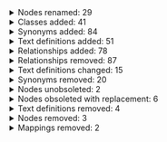 <details>
<summary>Nodes renamed: 29</summary>

| ID | Old Label | New Label |
----|----|----|
| HP:0041090 | obsolete Avulsion fractured pelvic region of trunk | Pelvic avulsion fracture |
| HP:0004366 | Abnormality of glycolysis | obsolete Abnormality of glycolysis |
| HP:5200267 | Laeden paralysis | Leaden paralysis |
| HP:6000762 | Posiitive rubella CSF culture | Positive rubella CSF culture |
| HP:0041243 | Fractured proximal phalanx of manus | Fractured proximal finger phalanx |
| HP:0031103 | Decreased cirrculating antimullerian hormone circulation | Decreased circulating antimullerian hormone circulation |
| HP:0041064 | Fractured knee | obsolete Fractured knee |
| HP:0007543 | Epidermal hyperkeratosis | obsolete Epidermal hyperkeratosis |
| HP:0041236 | Fractured middle phalanx of manus | Fractured middle finger phalanx |
| HP:0003891 | Abnormality of the humeral epiphysis | Abnormal humeral epiphysis morphology |
| HP:5200018 | Steroetypic upper-extremity movements | Stereotypic upper-extremity movements |
| HP:0002423 | Long-tract signs | Long-tract sign |
| HP:0007350 | Hyperreflexia in upper limbs | Upper limb hyperreflexia |
| HP:0025707 | Hypoplastic nasal bone | Hypoplastic fetal nasal bone |
| HP:0003063 | Abnormality of the humerus | obsolete Abnormality of the humerus |
| HP:6000299 | Forearm | Forearm pain |
| HP:0041174 | Fractured distal phalanx of manus | Fractured distal finger phalanx |
| HP:0041161 | obsolete Fractured pelvic region of trunk | Pelvis fracture |
| HP:0041239 | Fractured manual digit 1 phalanx | Fractured thumb phalanx |
| HP:0000290 | Abnormality of the forehead | Abnormal forehead morphology |
| HP:0041225 | Fractured metacarpal bone of digit 1 | Fractured 1st metacarpal |
| HP:5200017 | Steroetypic movements of face and head | Stereotypic movements of face and head |
| HP:0030995 | Peritoneal effusion | obsolete Peritoneal effusion |
| HP:0003542 | Increased serum pyruvate | Increased circulating pyruvate concentration |
| HP:3000022 | Abnormality of cartilage of external ear | Abnormal external ear cartilage morphology |
| HP:0003961 | Fractured forearm bones | Fractured forearm bone |
| HP:0000811 | Abnormal external genitalia | Abnormal external genitalia morphology |
| HP:0040110 | Abnormal saccule morphology | obsolete Abnormal saccule morphology |
| HP:0041241 | Fractured phalanx of manus | Fractured finger phalanx |

</details>

<details>
<summary>Classes added: 41</summary>

| Term |
----|
| Hypertrophic ulnar styloid process (HP:6001117) |
| Digoxin exposure (HP:6001138) |
| Pain at the medial aspect of the knee (HP:6001154) |
| Posterior fat pad sign of the elbow (HP:6001143) |
| Distal radioulnar joint arthritis (HP:6001130) |
| Increased peripheral nerve cross sectional area (HP:6001147) |
| Purulent drainage from skin (HP:6001119) |
| Coronoid fracture (HP:6001134) |
| Radial head fracture (HP:6001131) |
| History of recent participation in athletics (HP:6001128) |
| Pain at the anterior aspect of the knee (HP:6001144) |
| Skin laceration (HP:6001125) |
| Upper arm pain (HP:6001139) |
| History of spinal cord injury (HP:6001135) |
| Triceps tendon rupture (HP:6001137) |
| Pain exacerbated by wrist deviation (HP:6001152) |
| Metacarpal fracture (HP:6001126) |
| Pain disproportionate to abnormality on physical exam (HP:6001123) |
| Pain on the lateral aspect of the foot (HP:6001153) |
| Pain at the posterior aspect of the knee (HP:6001145) |
| Pain at the base of the thumb (HP:6001127) |
| Positive Speed's test (HP:6001150) |
| Femoral nerve distribution (HP:6001136) |
| Remote trauma history (HP:6001129) |
| Capitellum fracture (HP:6001140) |
| EEG with temporal slowing (HP:6001115) |
| Pain at the lateral aspect of the knee (HP:6001155) |
| Single-finger involvement (HP:6001121) |
| Pain at the anterior aspect of the elbow (HP:6001142) |
| Biceps tendonitis (HP:6001146) |
| Elbow lateral collateral ligament tear (HP:6001132) |
| Pain exacerbated by passive flexion at joint (HP:6001148) |
| Triangular lunate bone (HP:6001151) |
| Positive hook test at the elbow (HP:6001149) |
| Anterior shoulder pain (HP:6001141) |
| Occupational history of putting fingers in other people's mouths (HP:6001120) |
| History of high-pressure injection injury of the hand (HP:6001116) |
| Elbow medial collateral ligament tear (HP:6001133) |
| Multiple-finger involvement (HP:6001122) |
| Sphenoid wing dysplasia (HP:6001124) |
| History of recent peripheral venous catheter (HP:6001118) |

</details>

<details>
<summary>Synonyms added: 84</summary>

| Term | New Synonym | Predicate |
----|----|----|
| Positive hook test at the elbow (HP:6001149) | Positive O'Driscoll hook test | oio:hasExactSynonym |
| Cutaneous cyst (HP:0025245) | Skin cyst | oio:hasExactSynonym |
| Partial atrioventricular canal defect (HP:0011577) | PAVSD | oio:hasExactSynonym |
| Increased peripheral nerve cross sectional area (HP:6001147) | Peripheral nerve swelling | oio:hasExactSynonym |
| Pain on the lateral aspect of the foot (HP:6001153) | Lateral foot pain | oio:hasExactSynonym |
| Femoral nerve distribution (HP:6001136) | Femoral nerve distribution | oio:hasExactSynonym |
| Failure to thrive (HP:0001508) | FTT | oio:hasExactSynonym |
| Short REM sleep (HP:5200360) | Short rapid eye movement sleep | oio:hasExactSynonym |
| Muscle spasm (HP:0003394) | Muscle spasms | oio:hasExactSynonym |
| Distal radioulnar joint arthritis (HP:6001130) | Arthritis of the distal radioulnar joint | oio:hasExactSynonym |
| Otitis media with effusion (HP:0031353) | OME | oio:hasExactSynonym |
| Capitellum fracture (HP:6001140) | Capitellar fracture | oio:hasExactSynonym |
| Fusion of middle ear ossicles (HP:0005473) | Fused ossicles | oio:hasExactSynonym |
| Triangular lunate bone (HP:6001151) | Piece of pie sign of lunate bone | oio:hasExactSynonym |
| Neurofibrillary tangles (HP:0002185) | Tau-positive tangle | oio:hasExactSynonym |
| EEG with temporal slowing (HP:6001115) | EEG with slow activity in temporal lobes | oio:hasExactSynonym |
| Retrognathia (HP:0000278) | Lower jaw retrusion | oio:hasExactSynonym |
| Hypertrophic ulnar styloid process (HP:6001117) | Ulnar styloid large | oio:hasExactSynonym |
| Retrognathia (HP:0000278) | Mandibular retrognathia | oio:hasExactSynonym |
| Hyperkinetic movements (HP:0002487) | Hyperactive movements | oio:hasExactSynonym |
| Submucous cleft palate (HP:5201016) | Submucosal cleft palate | oio:hasExactSynonym |
| Conical incisor (HP:0011065) | Peg-shaped tooth | oio:hasExactSynonym |
| Pelvis fracture (HP:0041161) | Pelvic fracture | oio:hasExactSynonym |
| Digoxin exposure (HP:6001138) | Lanoxin exposure | oio:hasExactSynonym |
| Neurofibrillary tangles (HP:0002185) | Tau-positive neurofibrillary tangles | oio:hasExactSynonym |
| Increased circulating pyruvate concentration (HP:0003542) | Increased serum pyruvate | oio:hasExactSynonym |
| Partial atrioventricular canal defect (HP:0011577) | Partial atrioventricular septal defect | oio:hasExactSynonym |
| Multiple-finger involvement (HP:6001122) | Multiple finger involvement | oio:hasExactSynonym |
| Lens luxation (HP:0012019) | Completely dislocated lenses | oio:hasExactSynonym |
| Microcephaly (HP:0000252) | small calvarium | oio:hasNarrowSynonym |
| Upper limb hyperreflexia (HP:0007350) | Hyperreflexia in upper limbs | oio:hasExactSynonym |
| Fractured thumb phalanx (HP:0041239) | Fractured manual digit 1 phalanx | oio:hasExactSynonym |
| Upper arm pain (HP:6001139) | Proximal arm pain | oio:hasExactSynonym |
| Positive hook test at the elbow (HP:6001149) | Positive distal biceps hook test | oio:hasExactSynonym |
| Partial atrioventricular canal defect (HP:0011577) | Partial AVSD | oio:hasExactSynonym |
| Partial atrioventricular canal defect (HP:0011577) | Incomplete atrioventricular septal defect | oio:hasExactSynonym |
| Urinary urgency (HP:0000012) | Urgent micturition | oio:hasExactSynonym |
| Submucous cleft palate (HP:5201016) | Submucous clefting | oio:hasExactSynonym |
| Retrognathia (HP:0000278) | Mandibular retrusion | oio:hasExactSynonym |
| Elbow lateral collateral ligament tear (HP:6001132) | Ligamentous tear on the lateral aspect of the elbow | oio:hasExactSynonym |
| Hyperkeratosis (HP:0000962) | Epidermal hyperkeratosis | oio:hasExactSynonym |
| Partial atrioventricular canal defect (HP:0011577) | Partial AVC defect | oio:hasExactSynonym |
| Elbow lateral collateral ligament tear (HP:6001132) | Lateral ulnar collateral ligament tear | oio:hasExactSynonym |
| Retrognathia (HP:0000278) | Retrusion of lower jaw | oio:hasExactSynonym |
| Long-tract sign (HP:0002423) | Long-tract signs | oio:hasExactSynonym |
| Slow pupillary light response (HP:0030211) | Sluggish pupillary reactions to light | oio:hasExactSynonym |
| Decreased lacrimation (HP:0000633) | Hypolacrimia | oio:hasExactSynonym |
| Agenesis of permanent teeth (HP:0006349) | Missing permanent teeth | oio:hasExactSynonym |
| Fractured distal finger phalanx (HP:0041174) | Fractured distal phalanx of manus | oio:hasExactSynonym |
| Vesicoureteral reflux (HP:0000076) | VUR | oio:hasExactSynonym |
| Biceps tendonitis (HP:6001146) | Biceps tendinitis | oio:hasExactSynonym |
| Primum atrial septal defect (HP:0010445) | ostium primum ASD | oio:hasExactSynonym |
| Abnormal vestibular saccule morphology (HP:0030999) | Abnormal saccule morphology | oio:hasExactSynonym |
| Fractured middle finger phalanx (HP:0041236) | Fractured middle phalanx of manus | oio:hasExactSynonym |
| Pelvis fracture (HP:0041161) | Fractured pelvic region of trunk | oio:hasExactSynonym |
| Elbow medial collateral ligament tear (HP:6001133) | Ligamentous tear on the medial aspect of the elbow | oio:hasExactSynonym |
| Distal radioulnar joint arthritis (HP:6001130) | DRUJ arthritis | oio:hasExactSynonym |
| Muscle hemorrhage (HP:0040242) | Intramuscular haemorrhage | oio:hasExactSynonym |
| Ascites (HP:0001541) | Peritoneal effusion | oio:hasExactSynonym |
| Fractured 1st metacarpal (HP:0041225) | Fractured metacarpal bone of digit 1 | oio:hasExactSynonym |
| Premature closure of fontanelles (HP:0005458) | Premature fontanel closure | oio:hasExactSynonym |
| Increased peripheral nerve cross sectional area (HP:6001147) | Peripheral nerve enlargement | oio:hasExactSynonym |
| Prolonged REM sleep (HP:5200361) | Prolonged rapid eye movement sleep | oio:hasExactSynonym |
| Abnormal external ear cartilage morphology (HP:3000022) | Abnormality of cartilage of external ear | oio:hasExactSynonym |
| Reduced tissue gamma-glutamyltransferase activity (HP:6000578) | Reduced tissue gamma-glutamyl transpeptidase activity | oio:hasExactSynonym |
| Partial atrioventricular canal defect (HP:0011577) | Incomplete AVSD | oio:hasExactSynonym |
| Paroxysmal supraventricular tachycardia (HP:0004763) | PSVT | oio:hasExactSynonym |
| Single-finger involvement (HP:6001121) | Single finger involvement | oio:hasExactSynonym |
| Digoxin exposure (HP:6001138) | Digitalis exposure | oio:hasExactSynonym |
| Lens luxation (HP:0012019) | Completely dislocated lens | oio:hasExactSynonym |
| Muscle hemorrhage (HP:0040242) | Intramuscular hemorrhage | oio:hasExactSynonym |
| Splenomegaly (HP:0001744) | Large spleen | oio:hasExactSynonym |
| EEG with temporal slowing (HP:6001115) | EEG with slow-wave activity involving the temporal lobes | oio:hasExactSynonym |
| Complete atrioventricular canal defect (HP:0001674) | Complete atrioventricular canal | oio:hasExactSynonym |
| Abnormal humerus morphology (HP:0031095) | Abnormality of the humerus | oio:hasExactSynonym |
| Otitis media with effusion (HP:0031353) | Middle ear effusions | oio:hasExactSynonym |
| Metacarpal fracture (HP:6001126) | Fractured metacarpal bone | oio:hasExactSynonym |
| Abnormal vestibular saccule morphology (HP:0030999) | Morphological abnormality of the saccule | oio:hasExactSynonym |
| Fractured 1st metacarpal (HP:0041225) | Fracture of the first metacarpal bone | oio:hasExactSynonym |
| Fractured finger phalanx (HP:0041241) | Fractured phalanx of manus | oio:hasExactSynonym |
| Neurofibrillary tangles (HP:0002185) | NFTs | oio:hasExactSynonym |
| Fractured proximal finger phalanx (HP:0041243) | Fractured proximal phalanx of manus | oio:hasExactSynonym |
| Abnormal humeral epiphysis morphology (HP:0003891) | Abnormality of the humeral epiphysis | oio:hasExactSynonym |
| Pelvic avulsion fracture (HP:0041090) | Avulsion fractured pelvic region of trunk | oio:hasExactSynonym |

</details>

<details>
<summary>Text definitions added: 51</summary>

| Term | New Text Definition |
----|----|
| Pain exacerbated by wrist deviation (HP:6001152) | Pain worsens with wrist ulnar or radial deviation. |
| Pain at the anterior aspect of the knee (HP:6001144) | An unpleasant sensation characterized by physical discomfort (such as pricking, throbbing, or aching) localized to the front part of the knee, that is, the side of the knee where the patella is located. |
| Triangular lunate bone (HP:6001151) | A disruption of the greater and lesser arcs of the lunate bone, with the lunate having a triangular silhouette, know as the piece of pie sign. Often caused by falling on an outstretched hand, patients will have tenderness to palpation over the dorsum of the wrist and may have sensory deficits in the median nerve distribution. |
| Biceps tendonitis (HP:6001146) | Biceps tendinitis is inflammation of the tendon around the long head of the biceps muscle. |
| Anterior shoulder pain (HP:6001141) | An unpleasant sensation characterized by physical discomfort (such as pricking, throbbing, or aching) localized to the anterior (front) part of the shoulder. |
| Gonadal dysgenesis (HP:0000133) | Gonadal dysgenesis is the name given to any of a multitude of conditions that can cause impaired development of the gonads, i.e., the testes or ovaries, or to the related phenotypic features. The term is to be avoided if possible for new annotations, and more specific terms should be chosen. |
| Triceps tendon rupture (HP:6001137) | Breakage (tear) of the triceps tendon. |
| Occupational history of putting fingers in other people's mouths (HP:6001120) | A history of exposure of fingers by putting them in other peoples' mouths occupationally, e.g., as a dentist or physician. |
| Purulent drainage from skin (HP:6001119) | Exudation of a thick, opaque fluid from a wound or skin lesion, typically as a result of infection and taining pus, i.e., dead white blood cells, bacteria, and tissue debris. |
| Positive hook test at the elbow (HP:6001149) | With forearm fully supinated and elbow flexed to 90 degrees, examiner hooks a finger a bit around the distal biceps tendon at the anterior aspect of the elbow. Test is positive when there is lack of appreciable cord like structure to hook around. |
| Elbow medial collateral ligament tear (HP:6001133) | An injury to the medial collateral ligament (MCL) of the elbow. |
| Pain exacerbated by passive flexion at joint (HP:6001148) | Pain in extremity that worsens with joint is passively flexed. |
| Femoral nerve distribution (HP:6001136) | Paresthesias in anterior/medial aspect of the thigh (anterior and medial cutaneous nerves of the thigh) and/or medial aspect of the lower leg and foot (saphenous distribution). May be accompanied by weakness in the quadriceps. |
| Radial head fracture (HP:6001131) | Fracture of the proximal end of the radius involving the radial head. |
| Posterior fat pad sign of the elbow (HP:6001143) | Lateral elbow x-ray showing lucent crescent of fat that indicates a joint effusion in the elbow . |
| Pelvis fracture (HP:0041161) | A break in one or more bones of the pelvis. |
| Pelvic avulsion fracture (HP:0041090) | An avulsion fracture (i.e., a type of fracture in which a piece of bone tears away from the site where the muscle attaches to the bone) of a bone of the pelvis. |
| Distal radioulnar joint arthritis (HP:6001130) | An inflammatory condition of the joint that connects the far ends of the radius and the ulna, known as the distal radioulnar joint (DRUJ). DRUJ arthritis may be characterized by widening of the DRUJ interval, volar/dorsal displacement of the distal ulna, radiographic evidence of osteoarthritis at the DRUJ joint including osteophytes, subchondral cysts, subchrondal sclerosis, and joint space narrowing. |
| Remote trauma history (HP:6001129) | History of trauma months to years ago, including but not limited to fracture or other orthopedic injury at the symptomatic area. |
| Pain at the base of the thumb (HP:6001127) | An unpleasant sensation characterized by physical discomfort localized to the base of the thumb, over thenar eminence or thumb metacarpal. |
| Hypertrophic ulnar styloid process (HP:6001117) | Excessively long styloid process of the ulna. |
| History of recent participation in athletics (HP:6001128) | Medical history of participation in sports (football, basketball, soccer, skiing) in the hours, days, or weeks prior to the current presenting complaint. |
| Upper arm pain (HP:6001139) | An unpleasant sensation characterized by physical discomfort (such as pricking, throbbing, or aching) localized to the upper arm. |
| Pain at the anterior aspect of the elbow (HP:6001142) | An unpleasant sensation characterized by physical discomfort (such as pricking, throbbing, or aching) localized to the front part of the elbow front part of the elbow, that is, on the ventral side of the arm where the arm bends. |
| Pain at the lateral aspect of the knee (HP:6001155) | An unpleasant sensation characterized by physical discomfort (such as pricking, throbbing, or aching) localized to the outer side of knee, that is, the region of the knee that faces away from the other knee. |
| Lower limb hyperreflexia (HP:0002395) | Increased intensity of the a reflex in the leg. |
| Multiple-finger involvement (HP:6001122) | Applies to an abnormality whose distribution and appearance affect more than one finger. |
| EEG with temporal slowing (HP:6001115) | Slow-wave activity observed in the temporal area of the scalp electro-encephalogram (EEG). |
| Pain at the posterior aspect of the knee (HP:6001145) | An unpleasant sensation characterized by physical discomfort (such as pricking, throbbing, or aching) localized to the back part of the knee, that is, opposite to the side of the knee where the patella is located. |
| Sphenoid wing dysplasia (HP:6001124) | Hypoplasia or aplasia of the greater or lesser wing of the sphenoid bone, typically resulting in widening of the superior orbital fissure, elevation of the [lesser sphenoid wing, and ipsilateral orbital enlargement. |
| Myelopathy (HP:0002196) | Myelopathy is an descriptive term, referring to pathology leading to a neurologic deficit related to the spinal cord. The clinical diagnosis of myelopathy requires a detailed history and physical examination to define the clinical syndrome. Neuroimaging is indicated in most instances of new-onset myelopathy. It is indicated also when the worsening of a myelopathy is unexplained. |
| Digoxin exposure (HP:6001138) | History of having been treateed with digoxin. |
| History of recent peripheral venous catheter (HP:6001118) | A history of placement of a peripehral venous catheter in the hours, days, or weeks before the current presenting complaint. |
| Pain on the lateral aspect of the foot (HP:6001153) | An unpleasant sensation characterized by physical discomfort (such as pricking, throbbing, or aching) localized to the side of the foot nearest to the little (fifth) toe. |
| Capitellum fracture (HP:6001140) | A partial or complete breakage of the capitulum of the humerus, which is a smooth, rounded eminence on the lateral portion of the distal articular surface of the humerus. |
| Upper limb hyperreflexia (HP:0007350) | Increased intensity of the a reflex in the arm. |
| Coronoid fracture (HP:6001134) | Fracture of the coronoid process on the proximal ulna. |
| History of spinal cord injury (HP:6001135) | A medical history of hving had a spinal cord injury prior to the presenting complaint. |
| Elbow lateral collateral ligament tear (HP:6001132) | An injury to the lateral collateral ligament (LCL) of the elbow. The LCL is a complex capsuloligamentous structure critical in stabilizing the ulnohumeral and radiocapitellar articulations. LCL injury can result in elbow instability, allowing the proximal radius and ulna to externally rotate away from the humerus as a supination stress is applied to the forearm. |
| Hypoplastic sacrum (HP:0004590) | A developmental defect characterized by undergrowth of the sacrum, which is a large, triangular bone at the base of the spine that forms by the fusing of the sacral vertebrae (S1-S5). |
| Pain at the medial aspect of the knee (HP:6001154) | An unpleasant sensation characterized by physical discomfort (such as pricking, throbbing, or aching) localized to the inner side of knee, that is, the region of the knee that faces the other knee. |
| Single-finger involvement (HP:6001121) | Applies to an abnormality whose distribution and appearance are limited to or predominantly affect a single finger. |
| Metacarpal fracture (HP:6001126) | A partial or complete breakage of a metacarpal bone. |
| History of high-pressure injection injury of the hand (HP:6001116) | Medical history of the hand having come into contact with the nozzle of a high-pressure injecting system such as a paint gun or air compressor. |
| Abnormal external genitalia morphology (HP:0000811) | A structural anomaly of the external genitalia. |
| Pain disproportionate to abnormality on physical exam (HP:6001123) | Exquisite tenderness in a specific region, beyond what one would surmise from examination. |
| Abnormal respiratory system physiology (HP:0002795) | Abnormal function of the respiratory system. |
| Positive Speed's test (HP:6001150) | Manual downward pressure on the arm with the shoulders flexed forward to 90 degrees, elbows fully extended, and palm facing up recreates pain in the anterior shoulder region; named after Dr. Speed. |
| Skin laceration (HP:6001125) | An injury in which skin and underlying tissues are cut or torn. |
| Increased peripheral nerve cross sectional area (HP:6001147) | Ultrasonography showing increased cross sectional area (CSA) of a peripheral nerve as it travels through a potential site of compression. |
| Thyroid dysgenesis (HP:0008188) | Thyroid dysgenesis is a descriptive term that should be avoided if more precise information is available. However, the HPO keeps retains this term because it is commonly used in the medical literature. In humans, the process of thyroid morphogenesis occurs from the 3rd to 16th week of gestation. Alterations occurring during this period may result in a thyroid gland that is absent (thyroid agenesis or athyreosis), hypoplastic (thyroid hypoplasia), or located in an unusual position (thyroid ectopy). All these entities are grouped under the term thyroid dysgenesis. |

</details>

<details>
<summary>Relationships added: 78</summary>

| Subject | Predicate | Object|
----|----|----|
| History of recent participation in athletics (HP:6001128) | subClassOf (rdfs:subClassOf) |                Recent past medical history (HP:4000144) |
| Childhood onset (HP:0011463) | RO:0002488 |                HsapDv:0000081 |
| Purulent drainage from skin (HP:6001119) | subClassOf (rdfs:subClassOf) |                Inflammatory abnormality of the skin (HP:0011123) |
| Elbow lateral collateral ligament tear (HP:6001132) | subClassOf (rdfs:subClassOf) |                Abnormality of the elbow (HP:0009811) |
| Fetal onset (HP:0011461) | subClassOf (rdfs:subClassOf) |                Onset (HP:0003674) |
| Digoxin exposure (HP:6001138) | subClassOf (rdfs:subClassOf) |                Medication history (HP:4000112) |
| Periosteal new bone of humerus (HP:0003878) | subClassOf (rdfs:subClassOf) |                Abnormal humerus morphology (HP:0031095) |
| Radial head fracture (HP:6001131) | subClassOf (rdfs:subClassOf) |                Fractured radius (HP:0003978) |
| Increased circulating pyruvate concentration (HP:0003542) | subClassOf (rdfs:subClassOf) |                Abnormal circulating monocarboxylic acid concentration (HP:0010996) |
| History of recent peripheral venous catheter (HP:6001118) | subClassOf (rdfs:subClassOf) |                Recent past medical history (HP:4000144) |
| Pain disproportionate to abnormality on physical exam (HP:6001123) | subClassOf (rdfs:subClassOf) |                Pain characteristic (HP:0025280) |
| History of high-pressure injection injury of the hand (HP:6001116) | subClassOf (rdfs:subClassOf) |                Past medical history (HP:0032443) |
| Pain at the base of the thumb (HP:6001127) | subClassOf (rdfs:subClassOf) |                Hand pain (HP:0046505) |
| Biceps tendonitis (HP:6001146) | subClassOf (rdfs:subClassOf) |                Tendonitis (HP:0025230) |
| Femoral nerve distribution (HP:6001136) | subClassOf (rdfs:subClassOf) |                Spatial pattern (HP:0012836) |
| Childhood onset (HP:0011463) | subClassOf (rdfs:subClassOf) |                Onset (HP:0003674) |
| Scapulohumeral synostosis (HP:0006595) | subClassOf (rdfs:subClassOf) |                Abnormal humerus morphology (HP:0031095) |
| Pain at the lateral aspect of the knee (HP:6001155) | subClassOf (rdfs:subClassOf) |                Knee pain (HP:0030839) |
| Distal radioulnar joint arthritis (HP:6001130) | subClassOf (rdfs:subClassOf) |                Abnormality of the radioulnar joints (HP:0003059) |
| Triangular lunate bone (HP:6001151) | subClassOf (rdfs:subClassOf) |                Abnormality of the lunate bone (HP:0004248) |
| Middle age onset (HP:0003596) | subClassOf (rdfs:subClassOf) |                Onset (HP:0003674) |
| Young adult onset (HP:0011462) | RO:0002488 |                HsapDv:0000089 |
| Pain exacerbated by passive flexion at joint (HP:6001148) | subClassOf (rdfs:subClassOf) |                Pain characteristic (HP:0025280) |
| Coronoid fracture (HP:6001134) | subClassOf (rdfs:subClassOf) |                Fractured ulna (HP:0003987) |
| Occupational history of putting fingers in other people's mouths (HP:6001120) | subClassOf (rdfs:subClassOf) |                Occupational exposure history (HP:0035010) |
| Neonatal onset (HP:0003623) | RO:0002488 |                HsapDv:0000082 |
| Metacarpal fracture (HP:6001126) | subClassOf (rdfs:subClassOf) |                Fractured hand bones (HP:0004277) |
| Positive Speed's test (HP:6001150) | subClassOf (rdfs:subClassOf) |                Abnormal shoulder physiology (HP:0033129) |
| Pain on the lateral aspect of the foot (HP:6001153) | subClassOf (rdfs:subClassOf) |                Foot pain (HP:0025238) |
| Antenatal onset (HP:0030674) | RO:0002488 |                HsapDv:0000045 |
| Single-finger involvement (HP:6001121) | subClassOf (rdfs:subClassOf) |                Spatial pattern (HP:0012836) |
| Upper arm pain (HP:6001139) | subClassOf (rdfs:subClassOf) |                Upper limb pain (HP:0012513) |
| Anterior shoulder pain (HP:6001141) | subClassOf (rdfs:subClassOf) |                Shoulder pain (HP:0030834) |
| 3-5 finger syndactyly (HP:0010710) | subClassOf (rdfs:subClassOf) |                Osseous finger syndactyly (HP:0010492) |
| Multiple-finger involvement (HP:6001122) | subClassOf (rdfs:subClassOf) |                Spatial pattern (HP:0012836) |
| Fetal onset (HP:0011461) | RO:0002488 |                HsapDv:0000037 |
| Infantile onset (HP:0003593) | subClassOf (rdfs:subClassOf) |                Onset (HP:0003674) |
| Embryonal onset (HP:0011460) | RO:0002488 |                HsapDv:0000002 |
| Pelvic avulsion fracture (HP:0041090) | subClassOf (rdfs:subClassOf) |                Pelvis fracture (HP:0041161) |
| Abnormal humeral epiphysis morphology (HP:0003891) | subClassOf (rdfs:subClassOf) |                Abnormal humerus morphology (HP:0031095) |
| Abnormal humeral ossification (HP:0012791) | subClassOf (rdfs:subClassOf) |                Abnormal humerus morphology (HP:0031095) |
| Remote trauma history (HP:6001129) | subClassOf (rdfs:subClassOf) |                Exposure history (HP:4000110) |
| Embryonal onset (HP:0011460) | subClassOf (rdfs:subClassOf) |                Onset (HP:0003674) |
| Middle age onset (HP:0003596) | RO:0002488 |                HsapDv:0000092 |
| History of spinal cord injury (HP:6001135) | subClassOf (rdfs:subClassOf) |                Exposure history (HP:4000110) |
| Capitellum fracture (HP:6001140) | subClassOf (rdfs:subClassOf) |                Fractured radius (HP:0003978) |
| Sphenoid wing dysplasia (HP:6001124) | subClassOf (rdfs:subClassOf) |                Abnormal facial skeleton morphology (HP:0011821) |
| Triceps tendon rupture (HP:6001137) | subClassOf (rdfs:subClassOf) |                Tendon rupture (HP:0100550) |
| Humeral sclerosis (HP:0003881) | subClassOf (rdfs:subClassOf) |                Abnormal humerus morphology (HP:0031095) |
| Pain at the anterior aspect of the elbow (HP:6001142) | subClassOf (rdfs:subClassOf) |                Elbow pain (HP:0030835) |
| Pelvis fracture (HP:0041161) | subClassOf (rdfs:subClassOf) |                Abnormal pelvis bone morphology (HP:0040163) |
| Young adult onset (HP:0011462) | subClassOf (rdfs:subClassOf) |                Onset (HP:0003674) |
| Aplasia/hypoplasia of the humerus (HP:0006507) | subClassOf (rdfs:subClassOf) |                Abnormal humerus morphology (HP:0031095) |
| Adult onset (HP:0003581) | RO:0002488 |                HsapDv:0000087 |
| Late onset (HP:0003584) | RO:0002488 |                HsapDv:0000091 |
| Increased peripheral nerve cross sectional area (HP:6001147) | subClassOf (rdfs:subClassOf) |                Abnormal peripheral nervous system morphology (HP:0000759) |
| Hypertrophic ulnar styloid process (HP:6001117) | subClassOf (rdfs:subClassOf) |                Abnormal morphology of ulna (HP:0040071) |
| Depletion of mitochondrial DNA in muscle tissue (HP:0009141) | subClassOf (rdfs:subClassOf) |                Mitochondrial depletion (HP:0030059) |
| Positive hook test at the elbow (HP:6001149) | subClassOf (rdfs:subClassOf) |                Abnormal joint physiology (HP:0034430) |
| Infantile onset (HP:0003593) | RO:0002488 |                HsapDv:0000083 |
| Abnormal humeral metaphysis morphology (HP:0003907) | subClassOf (rdfs:subClassOf) |                Abnormal humerus morphology (HP:0031095) |
| Skin laceration (HP:6001125) | subClassOf (rdfs:subClassOf) |                Localized skin lesion (HP:0011355) |
| Humeroradial synostosis (HP:0003041) | subClassOf (rdfs:subClassOf) |                Abnormal humerus morphology (HP:0031095) |
| Pain at the medial aspect of the knee (HP:6001154) | subClassOf (rdfs:subClassOf) |                Knee pain (HP:0030839) |
| Pelvic avulsion fracture (HP:0041090) | subClassOf (rdfs:subClassOf) |                Avulsion fracture (HP:4000052) |
| Triangular humerus (HP:0003884) | subClassOf (rdfs:subClassOf) |                Abnormal humerus morphology (HP:0031095) |
| Dysmenorrhea (HP:0100607) | subClassOf (rdfs:subClassOf) |                Pain (HP:0012531) |
| Elbow medial collateral ligament tear (HP:6001133) | subClassOf (rdfs:subClassOf) |                Abnormality of the elbow (HP:0009811) |
| Pain at the anterior aspect of the knee (HP:6001144) | subClassOf (rdfs:subClassOf) |                Knee pain (HP:0030839) |
| Late onset (HP:0003584) | subClassOf (rdfs:subClassOf) |                Onset (HP:0003674) |
| Pain at the posterior aspect of the knee (HP:6001145) | subClassOf (rdfs:subClassOf) |                Knee pain (HP:0030839) |
| Pain exacerbated by wrist deviation (HP:6001152) | subClassOf (rdfs:subClassOf) |                Pain characteristic (HP:0025280) |
| Posterior fat pad sign of the elbow (HP:6001143) | subClassOf (rdfs:subClassOf) |                Abnormality of the elbow (HP:0009811) |
| EEG with temporal slowing (HP:6001115) | subClassOf (rdfs:subClassOf) |                EEG with focal slow activity (HP:0010843) |
| Abnormal pyramidal sign (HP:0007256) | subClassOf (rdfs:subClassOf) |                Long-tract sign (HP:0002423) |
| Dysmenorrhea (HP:0100607) | subClassOf (rdfs:subClassOf) |                Abnormality of the menstrual cycle (HP:0000140) |
| Osteoporotic humerus (HP:0003876) | subClassOf (rdfs:subClassOf) |                Abnormal humerus morphology (HP:0031095) |
| Depletion of mitochondrial DNA in liver (HP:0006581) | subClassOf (rdfs:subClassOf) |                Mitochondrial depletion (HP:0030059) |

</details>

<details>
<summary>Relationships removed: 87</summary>

| Subject| Predicate| Object|
----|----|----|
| Focal sensory seizure (HP:0011157) | subClassOf (rdfs:subClassOf) |                Focal non-motor seizure (HP:0032679) |
| Forearm undergrowth (HP:0009821) | subClassOf (rdfs:subClassOf) |                Abnormal upper limb bone morphology (HP:0040070) |
| Abnormal proportion of CD4+ effector memory cells (HP:0025623) | subClassOf (rdfs:subClassOf) |                Abnormal T cell subset distribution (HP:0025540) |
| Periosteal new bone of humerus (HP:0003878) | subClassOf (rdfs:subClassOf) |                obsolete Abnormality of the humerus (HP:0003063) |
| Upper limb hyperreflexia (HP:0007350) | subClassOf (rdfs:subClassOf) |                Proximal hyperreflexia (HP:0007054) |
| Intercostal muscle weakness (HP:0004878) | subClassOf (rdfs:subClassOf) |                Abnormal thorax morphology (HP:0000765) |
| Hypoplasia of the ulna (HP:0003022) | subClassOf (rdfs:subClassOf) |                Abnormal morphology of ulna (HP:0040071) |
| Abnormal musculoskeletal physiology (HP:0011843) | subClassOf (rdfs:subClassOf) |                Abnormality of the skeletal system (HP:0000924) |
| Abnormal periosteum morphology (HP:0030313) | subClassOf (rdfs:subClassOf) |                Abnormal bone structure (HP:0003330) |
| Fractured metacarpophalangeal joint (HP:0041173) | subClassOf (rdfs:subClassOf) |                Abnormal hand morphology (HP:0005922) |
| Absent speech (HP:0001344) | subClassOf (rdfs:subClassOf) |                Abnormal speech pattern (HP:0002167) |
| Cerebral calcification (HP:0002514) | subClassOf (rdfs:subClassOf) |                Abnormal temporal lobe morphology (HP:0034221) |
| Fractured 1st metacarpal (HP:0041225) | subClassOf (rdfs:subClassOf) |                Abnormal metacarpal morphology (HP:0005916) |
| Small intestinal dysmotility (HP:0012850) | subClassOf (rdfs:subClassOf) |                Functional abnormality of the gastrointestinal tract (HP:0012719) |
| Ankle flexion contracture (HP:0006466) | subClassOf (rdfs:subClassOf) |                Lower-limb joint contracture (HP:0005750) |
| Overlapping fingers (HP:0010557) | subClassOf (rdfs:subClassOf) |                Abnormal hand morphology (HP:0005922) |
| Abnormal mandibular symphysis morphology (HP:3000079) | subClassOf (rdfs:subClassOf) |                Abnormal skeletal morphology (HP:0011842) |
| Increased circulating pyruvate concentration (HP:0003542) | subClassOf (rdfs:subClassOf) |                obsolete Abnormality of glycolysis (HP:0004366) |
| Focal impaired awareness behavior arrest seizure (HP:0032790) | subClassOf (rdfs:subClassOf) |                Dialeptic seizure (HP:0011146) |
| Myoclonus (HP:0001336) | subClassOf (rdfs:subClassOf) |                Abnormal central motor function (HP:0011442) |
| 3-5 finger syndactyly (HP:0010710) | subClassOf (rdfs:subClassOf) |                Cutaneous finger syndactyly (HP:0010554) |
| Hypoplasia of the radius (HP:0002984) | subClassOf (rdfs:subClassOf) |                Abnormal morphology of the radius (HP:0002818) |
| Encephalocele (HP:0002084) | subClassOf (rdfs:subClassOf) |                Morphological central nervous system abnormality (HP:0002011) |
| Short metatarsal (HP:0010743) | subClassOf (rdfs:subClassOf) |                Abnormal lower limb bone morphology (HP:0040069) |
| Hypoplasia of the ventral pons (HP:0006850) | subClassOf (rdfs:subClassOf) |                Aplasia/Hypoplasia involving the central nervous system (HP:0002977) |
| Asymmetry of the ears (HP:0010722) | subClassOf (rdfs:subClassOf) |                Abnormal pinna morphology (HP:0000377) |
| Dysmenorrhea (HP:0100607) | subClassOf (rdfs:subClassOf) |                Irregular menstruation (HP:0000858) |
| Fractured phalanx (HP:0041083) | subClassOf (rdfs:subClassOf) |                Bone fracture (HP:0020110) |
| Athetosis (HP:0002305) | subClassOf (rdfs:subClassOf) |                Abnormal central motor function (HP:0011442) |
| Cortical thickening of the forearm bones (HP:0003957) | subClassOf (rdfs:subClassOf) |                Abnormal upper limb bone morphology (HP:0040070) |
| 3-5 finger cutaneous syndactyly (HP:6000505) | subClassOf (rdfs:subClassOf) |                Cutaneous finger syndactyly (HP:0010554) |
| Abnormal proportion of CD4+ central memory cells (HP:0025620) | subClassOf (rdfs:subClassOf) |                Abnormal T cell subset distribution (HP:0025540) |
| Humeral sclerosis (HP:0003881) | subClassOf (rdfs:subClassOf) |                obsolete Abnormality of the humerus (HP:0003063) |
| obsolete Abnormal saccule morphology (HP:0040110) | subClassOf (rdfs:subClassOf) |                Abnormal semicircular canal morphology (HP:0011380) |
| Abnormal renal glomerulus morphology (HP:0000095) | subClassOf (rdfs:subClassOf) |                Abnormal nephron morphology (HP:0012575) |
| Alien limb phenomenon (HP:0032506) | subClassOf (rdfs:subClassOf) |                Abnormal central motor function (HP:0011442) |
| Abnormal glomerular basement membrane morphology (HP:0033282) | subClassOf (rdfs:subClassOf) |                Glomerular subepithelial deposits (HP:0033603) |
| Abnormal humeral ossification (HP:0012791) | subClassOf (rdfs:subClassOf) |                obsolete Abnormality of the humerus (HP:0003063) |
| Aplasia/hypoplasia of the humerus (HP:0006507) | subClassOf (rdfs:subClassOf) |                obsolete Abnormality of the humerus (HP:0003063) |
| Osteoporotic humerus (HP:0003876) | subClassOf (rdfs:subClassOf) |                obsolete Abnormality of the humerus (HP:0003063) |
| Dysgyria (HP:0032398) | subClassOf (rdfs:subClassOf) |                Abnormality of neuronal migration (HP:0002269) |
| obsolete Fractured knee (HP:0041064) | subClassOf (rdfs:subClassOf) |                Fractured lower limb segment (HP:0041117) |
| Short finger (HP:0009381) | subClassOf (rdfs:subClassOf) |                Abnormal hand morphology (HP:0005922) |
| Hemiballismus (HP:0100248) | subClassOf (rdfs:subClassOf) |                Abnormal central motor function (HP:0011442) |
| Decreased carnitine level in liver (HP:0045061) | subClassOf (rdfs:subClassOf) |                Abnormal tissue metabolite concentration (HP:0032243) |
| Abnormal circulating nucleobase concentration (HP:0010932) | subClassOf (rdfs:subClassOf) |                Abnormality of metabolism/homeostasis (HP:0001939) |
| Punctate periventricular T2 hyperintense foci (HP:0030081) | subClassOf (rdfs:subClassOf) |                Abnormal periventricular white matter morphology (HP:0002518) |
| Calcification of the auricular cartilage (HP:0005103) | subClassOf (rdfs:subClassOf) |                Abnormal external ear cartilage morphology (HP:3000022) |
| Abnormal ovarian physiology (HP:0031066) | subClassOf (rdfs:subClassOf) |                Abnormality of reproductive system physiology (HP:0000080) |
| Abnormal hepatic iron concentration (HP:0040134) | subClassOf (rdfs:subClassOf) |                Abnormal liver morphology (HP:0410042) |
| obsolete Abnormality of the humerus (HP:0003063) | subClassOf (rdfs:subClassOf) |                Abnormal upper limb bone morphology (HP:0040070) |
| obsolete Epidermal hyperkeratosis (HP:0007543) | subClassOf (rdfs:subClassOf) |                Hyperkeratosis (HP:0000962) |
| Episodic hypersomnia (HP:0007200) | subClassOf (rdfs:subClassOf) |                Reduced consciousness (HP:0004372) |
| Tachycardia (HP:0001649) | subClassOf (rdfs:subClassOf) |                Ventricular arrhythmia (HP:0004308) |
| obsolete Fractured knee (HP:0041064) | subClassOf (rdfs:subClassOf) |                Abnormal knee morphology (HP:0034669) |
| Restrictive ventilatory defect (HP:0002091) | subClassOf (rdfs:subClassOf) |                Abnormal respiratory system physiology (HP:0002795) |
| Fractured clavicle bone (HP:0041144) | subClassOf (rdfs:subClassOf) |                Bone fracture (HP:0020110) |
| Fractured rib (HP:0041159) | subClassOf (rdfs:subClassOf) |                Bone fracture (HP:0020110) |
| Recurrent long bone fractures (HP:0003084) | subClassOf (rdfs:subClassOf) |                Abnormal long bone morphology (HP:0011314) |
| Poor conversational reciprocity (HP:4000092) | subClassOf (rdfs:subClassOf) |                Reduced social responsiveness (HP:0012760) |
| Abnormal humerus morphology (HP:0031095) | subClassOf (rdfs:subClassOf) |                obsolete Abnormality of the humerus (HP:0003063) |
| Abnormal proportion of CD4-positive helper T cells (HP:0500267) | subClassOf (rdfs:subClassOf) |                Abnormal T cell subset distribution (HP:0025540) |
| Fractured radius (HP:0003978) | subClassOf (rdfs:subClassOf) |                Bone fracture (HP:0020110) |
| Fractured distal epiphysis of radius (HP:0041196) | subClassOf (rdfs:subClassOf) |                Fragmented epiphyses of the upper limbs (HP:0003841) |
| Levator palpebrae superioris atrophy (HP:0012241) | subClassOf (rdfs:subClassOf) |                Abnormal skeletal muscle morphology (HP:0011805) |
| Pressured speech (HP:5200265) | subClassOf (rdfs:subClassOf) |                Abnormal speech pattern (HP:0002167) |
| Increased proportion of exhausted T cells (HP:0031514) | subClassOf (rdfs:subClassOf) |                Abnormal T cell subset distribution (HP:0025540) |
| Fractured distal epiphysis of radius (HP:0041196) | subClassOf (rdfs:subClassOf) |                Abnormal forearm bone morphology (HP:0040072) |
| obsolete Peritoneal effusion (HP:0030995) | subClassOf (rdfs:subClassOf) |                Abnormal peritoneum morphology (HP:0002585) |
| Impotence (HP:0000802) | subClassOf (rdfs:subClassOf) |                Abnormal male reproductive system physiology (HP:0012874) |
| Humeroradial synostosis (HP:0003041) | subClassOf (rdfs:subClassOf) |                obsolete Abnormality of the humerus (HP:0003063) |
| Abnormal humeral metaphysis morphology (HP:0003907) | subClassOf (rdfs:subClassOf) |                obsolete Abnormality of the humerus (HP:0003063) |
| Submucous cleft lip (HP:0009101) | subClassOf (rdfs:subClassOf) |                Cleft upper lip (HP:0000204) |
| obsolete Abnormality of glycolysis (HP:0004366) | subClassOf (rdfs:subClassOf) |                Abnormal circulating carbohydrate concentration (HP:0011013) |
| Tremor (HP:0001337) | subClassOf (rdfs:subClassOf) |                Abnormal central motor function (HP:0011442) |
| Skeletal muscle atrophy (HP:0003202) | subClassOf (rdfs:subClassOf) |                Abnormality of muscle size (HP:0030236) |
| Distal ulnar epiphyseal stippling (HP:0006370) | subClassOf (rdfs:subClassOf) |                Abnormal forearm bone morphology (HP:0040072) |
| Scapulohumeral synostosis (HP:0006595) | subClassOf (rdfs:subClassOf) |                obsolete Abnormality of the humerus (HP:0003063) |
| Chorea (HP:0002072) | subClassOf (rdfs:subClassOf) |                Abnormal central motor function (HP:0011442) |
| obsolete Abnormality of the humerus (HP:0003063) | subClassOf (rdfs:subClassOf) |                Abnormality of the upper arm (HP:0001454) |
| Atypical absence status epilepticus (HP:0011151) | subClassOf (rdfs:subClassOf) |                Status epilepticus without prominent motor symptoms (HP:0031475) |
| Triangular humerus (HP:0003884) | subClassOf (rdfs:subClassOf) |                obsolete Abnormality of the humerus (HP:0003063) |
| Clonus (HP:0002169) | subClassOf (rdfs:subClassOf) |                Abnormal central motor function (HP:0011442) |
| Skeletal muscle hypertrophy (HP:0003712) | subClassOf (rdfs:subClassOf) |                Abnormal skeletal muscle morphology (HP:0011805) |
| Hemiballismus (HP:0100248) | subClassOf (rdfs:subClassOf) |                Abnormal basal ganglia morphology (HP:0002134) |
| Abnormal humeral epiphysis morphology (HP:0003891) | subClassOf (rdfs:subClassOf) |                obsolete Abnormality of the humerus (HP:0003063) |
| Paroxysmal dyskinesia (HP:0007166) | subClassOf (rdfs:subClassOf) |                Abnormal central motor function (HP:0011442) |

</details>

<details>
<summary>Text definitions changed: 15</summary>

| Term | Old Text Definition | New Text Definition |
----|----|----|
| Abnormal humerus morphology (HP:0031095) | Any anomaly of the structure of the humerus. |                  Any structural anomaly of the structure of the humerus (i.e., upper arm bone). |
| Fractured middle finger phalanx (HP:0041236) | A partial or complete breakage of the middle phalanx of manus. |                  A partial or complete breakage of the middle phalanx of a finger. |
| Hyperkeratosis (HP:0000962) | Hyperkeratosis is thickening of the outer layer of the skin, the stratum corneum, which is composed of large, polyhedral, plate-like envelopes filled with keratin which are the dead cells that have migrated up from the stratum granulosum. |                  Hyperkeratosis is thickening of the epidermis involving the outer layer of the skin, the stratum corneum, which is composed of large, polyhedral, plate-like envelopes filled with keratin which are the dead cells that have migrated up from the stratum granulosum. |
| Fractured finger phalanx (HP:0041241) | A partial or complete breakage of the phalanx of manus. |                  A partial or complete breakage of the phalanx of a finger. |
| Neurofibrillary tangles (HP:0002185) | Pathological protein aggregates formed by hyperphosphorylation of a microtubule-associated protein known as tau, causing it to aggregate in an insoluble form. |                  Pathological protein aggregates formed by hyperphosphorylation of a microtubule-associated protein known as tau, causing it to aggregate in an insoluble form. |
| Long-tract sign (HP:0002423) | Long-tract signs refer to symptoms that are attributable to the involvement of the long fiber tracts in the spinal cord, which connect the spinal cord to the brain and mediate spinal and motor functions. |                  Long-tract signs refer to symptoms that are attributable to the involvement of the long fiber tracts in the spinal cord, which connect the spinal cord to the brain and mediate spinal and motor functions. These include spasticity, hyperreflexia, and abnormal reflexes such as Babinski or Hoffman's sign. If possible, it is preferable to use the precise HPO terms for these abnormalities. |
| Aplasia of the uterus (HP:0000151) | Aplasia of the uterus. |                  A congenital defect characterized by absence of the uterus. Aplasia refers to the failure of an organ to develop during embryonic growth and development due to the absence of primordial tissue. |
| Decreased lacrimation (HP:0000633) | Abnormally decreased lacrimation, that is, reduced ability to produce tears. |                  Abnormally decreased lacrimation, that is, reduced tear production. |
| Fractured thumb phalanx (HP:0041239) | A partial or complete breakage of the manual digit 1 phalanx. |                  A partial or complete breakage of a phalanx of the thumb. |
| Optic pit (HP:0034567) | A developmental anomaloy characterized by congenital excavation of the optic nerve head. |                  A developmental anomaly characterized by congenital excavation of the optic nerve head. |
| Anhedonia (HP:0012154) | Decreased ability to experience or feel joy or pleasure from any experience that is usually found to be pleasurable by the individual. This applies to any of the senses, e.g.,. taste, smell, and sound. Food may no longer be tasty, or a musical experience may no longer be enjoyable. Anhedonia also refers to an inability to feel pleasure related to activities that an affected individual previously derived pleasure from. |                  Decreased ability to experience or feel joy or pleasure from any experience that is usually found to be pleasurable by the individual. This applies to any of the senses, e.g., taste, smell, and sound. Food may no longer be tasty, or a musical experience may no longer be enjoyable. Anhedonia also refers to an inability to feel pleasure related to activities that an affected individual previously derived pleasure from. |
| Peripheral cyanosis (HP:0034033) | Bluish discoloration of the distal extremities (hands, fingertips, toes), and can sometimes involve circumoral and periorbital areas. Mucous membranes are generally not involved. |                  Bluish discoloration of the distal extremities in the absence of cold temperature or stress. Peripheral cyanosis can involve hands, fingertips, or toes, and sometimes circumoral and periorbital areas. Mucous membranes are generally not involved. |
| Increased circulating pyruvate concentration (HP:0003542) | An increased concentration of pyruvate in the blood. |                  The concentration of pyruvate in the blood circulation is above the upper limit of normal. |
| Premature ovarian insufficiency (HP:0008209) | Amenorrhea due to loss of ovarian function before the age of 40. Primary ovarian inssuficiency (POI) is a state of female hypergonadotropic hypogonadism. It can manifest as primary amenorrhea with onset before menarche or secondary amenorrhea. |                  Amenorrhea due to loss of ovarian function before the age of 40. Primary ovarian insuficiency (POI) is a state of female hypergonadotropic hypogonadism. It can manifest as primary amenorrhea with onset before menarche or secondary amenorrhea. |
| Ascites (HP:0001541) | Accumulation of fluid in the peritoneal cavity. |                  Accumulation of fluid in the peritoneal cavity (between the layers of the peritoneum that lines the abdomen). |

</details>

<details>
<summary>Synonyms removed: 20</summary>

| Term | Removed Synonym |
----|----|
| obsolete Abnormality of the humerus (HP:0003063) | Abnormality of the humeri |
| Submucous cleft hard palate (HP:0000176) | Submucous clefting |
| obsolete Fractured knee (HP:0041064) | bone knee |
| Micrognathia (HP:0000347) | Mandibular retrusion |
| Craniosynostosis (HP:0001363) | Premature fontanel closure |
| Epidermoid cyst (HP:0200040) | Skin cyst |
| Micrognathia (HP:0000347) | Lower jaw retrusion |
| Micrognathia (HP:0000347) | Mandibular retrognathia |
| Intramuscular hematoma (HP:0012233) | Intramuscular haemorrhage |
| obsolete Abnormal saccule morphology (HP:0040110) | Morphological abnormality of the saccule |
| Peg-shaped maxillary lateral incisors (HP:0006342) | Peg-shaped tooth |
| Microcephaly (HP:0000252) | small calvarium |
| Intramuscular hematoma (HP:0012233) | Intramuscular hemorrhage |
| Submucous cleft hard palate (HP:0000176) | Submucosal cleft palate |
| Hyperkinetic movements (HP:0002487) | Muscle spasms |
| Lens luxation (HP:0012019) | Dislocated lenses |
| Agenesis of permanent teeth (HP:0006349) | Missing teeth |
| Micrognathia (HP:0000347) | Retrusion of lower jaw |
| Lens luxation (HP:0012019) | Dislocated lens |
| Complete atrioventricular canal defect (HP:0001674) | Atrioventricular canal |

</details>

<details>
<summary>Nodes unobsoleted: 2</summary>

| Term |
----|
| Pelvis fracture (HP:0041161) |
| Pelvic avulsion fracture (HP:0041090) |

</details>

<details>
<summary>Nodes obsoleted with replacement: 6</summary>

| Term | Replacement |
----|----|
| obsolete Abnormal saccule morphology (HP:0040110) |                  Abnormal vestibular saccule morphology (HP:0030999) |
| obsolete Abnormality of the humerus (HP:0003063) |                  Abnormal humerus morphology (HP:0031095) |
| obsolete Epidermal hyperkeratosis (HP:0007543) |                  Hyperkeratosis (HP:0000962) |
| obsolete Peritoneal effusion (HP:0030995) |                  Ascites (HP:0001541) |
| obsolete Abnormality of glycolysis (HP:0004366) |                  Abnormal circulating carbohydrate concentration (HP:0011013) |
| obsolete Fractured knee (HP:0041064) |                  Abnormal knee morphology (HP:0034669) |

</details>

<details>
<summary>Text definitions removed: 4</summary>

| Term | Removed Text Definition |
----|----|
| obsolete Fractured knee (HP:0041064) | A partial or complete breakage of the knee. |
| obsolete Abnormality of the humerus (HP:0003063) | An abnormality of the humerus (i.e., upper arm bone). |
| obsolete Abnormality of glycolysis (HP:0004366) | An abnormality of glycolysis. |
| obsolete Peritoneal effusion (HP:0030995) | An increase in the amount of fluid present in the peritoneal cavity (between the layers of the peritoneum that lines the abdomen). |

</details>

<details>
<summary>Nodes removed: 3</summary>

| Term |
----|
| part_of |
| inheres_in |
| inheres_in_part_of |

</details>

<details>
<summary>Mappings removed: 2</summary>

| Subject | Predicate | Object |
----|----|----|
| obsolete Abnormality of glycolysis (HP:0004366) | oio:hasDbXref | UMLS:C4025334 |
| obsolete Abnormality of the humerus (HP:0003063) | oio:hasDbXref | UMLS:C4021742 |

</details>

